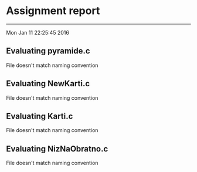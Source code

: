 # Assignment report
---
Mon Jan 11 22:25:45 2016

## Evaluating pyramide.c

File doesn't match naming convention

## Evaluating NewKarti.c

File doesn't match naming convention

## Evaluating Karti.c

File doesn't match naming convention

## Evaluating NizNaObratno.c

File doesn't match naming convention

